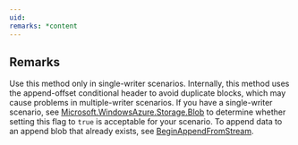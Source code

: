 ```yaml
---
uid: 
remarks: *content
---
```

## Remarks  
 Use this method only in single-writer scenarios. Internally, this method uses the append-offset conditional header to avoid duplicate blocks, which may cause problems in multiple-writer scenarios.                     If you have a single-writer scenario, see [Microsoft.WindowsAzure.Storage.Blob](assetId:///N:Microsoft.WindowsAzure.Storage.Blob?qualifyHint=False&autoUpgrade=True) to determine whether setting this flag to `true` is acceptable for your scenario.             To append data to an append blob that already exists, see [BeginAppendFromStream](assetId:///M:Microsoft.WindowsAzure.Storage.Blob.CloudAppendBlob.BeginAppendFromStream(System.IO.Stream,System.Int64,Microsoft.WindowsAzure.Storage.AccessCondition,Microsoft.WindowsAzure.Storage.Blob.BlobRequestOptions,Microsoft.WindowsAzure.Storage.OperationContext,System.AsyncCallback,System.Object)?qualifyHint=False&autoUpgrade=True).